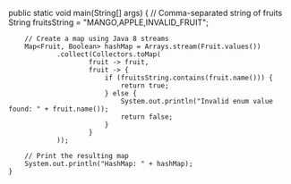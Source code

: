 public static void main(String[] args) {
        // Comma-separated string of fruits
        String fruitsString = "MANGO,APPLE,INVALID_FRUIT";

        // Create a map using Java 8 streams
        Map<Fruit, Boolean> hashMap = Arrays.stream(Fruit.values())
                .collect(Collectors.toMap(
                        fruit -> fruit,
                        fruit -> {
                            if (fruitsString.contains(fruit.name())) {
                                return true;
                            } else {
                                System.out.println("Invalid enum value found: " + fruit.name());
                                return false;
                            }
                        }
                ));

        // Print the resulting map
        System.out.println("HashMap: " + hashMap);
    }

